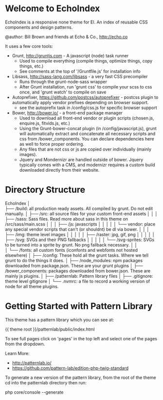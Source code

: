 # Welcome to EchoIndex

EchoIndex is a responsive none theme for EI. An index of reusable CSS components and design patterns.

@author: Bill Brown and friends at Echo & Co., http://echo.co

It uses a few core tools:

* Grunt, http://gruntjs.com - A javascript (node) task runner
    * Used to compile everything (compile things, optimize things, copy things, etc.)
    * See comments at the top of '/Gruntfile.js' for installation info
* Libsass, http://sass-lang.com/libsass - a very fast CSS precompiler
    * Runs through the grunt-node-sass wrapper
    * After Grunt installation, run 'grunt css' to compile your scss to css once, and 'grunt watch' to compile on save
* Autoprefixer, https://github.com/postcss/autoprefixer - postcss plugin to automatically apply vendor prefixes depending on browser support.
    * see the autoprefix task in /config/css.js for specific browser support
* Bower, http://bower.io/ - a front-end package manager
    * Used to download all front-end vendor or plugin scripts (chosen.js, enquire.js, fitvids.js, etc.)
    * Using the Grunt-bower-concat plugin (in /config/javascript.js), grunt will automatically extract and concatenate all necessary scripts and css from /bower_components. You can declare dependencies here as well to force proper ordering.
    * Any files that are not css or js are copied over individually (mainly images).
    * Jquery and Mondernizr are handled outside of bower. Jquery typically comes with a CMS, and modernizr requires a custom build downloaded directly from their website.


# Directory Structure

  EchoIndex
    │  
    ├── /build: all production ready assets. All compiled by grunt. Do not edit manually.
    │
    ├── /src: all source files for your custom front-end assets
    │   │
    │   ├── /sass: Sass files. Read more about sass in this theme on /src/sass/main.scss
    │   │
    │   ├── /js: javascripts
    │   │   │
    │   │   └── vendor: place any special vendor scripts that can't (or shouldnt) be dl via bower.
    │   │
    │   ├── /img: theme level images
    │   │   │
    │   │   ├── /raster: jpg, gif, png
    │   │   │
    │   │   ├── /svg: SVGs and their PNG fallbacks
    │   │   │
    │   │   └── /svg-sprites: SVGs to be turned into a sprite by grunt. No png fallback necessary.
    │   │   
    │   └── /fonts: all custom fonts (iconfonts and webfonts not hosted elsewhere)
    │
    ├── /config: These hold all the grunt tasks. Where we tell grunt to do the things it does.
    │
    ├── /node_modules: npm packages downloaded from package.json. These are your grunt plugins
    │
    ├── /bower_components: packages downloaded from bower.json. These are mainly js plugins.
    │
    ├── /patternlab: Pattern library files
    │
    ├── .gitignore: theme level gitignore
    │
    └── .nvmrc: a file to record a working version of node for all theme plugins.



# Getting Started with Pattern Library

This theme has a pattern library which you can see at:

{{ theme root }}/patternlab/public/index.html

To see full pages click on 'pages' in the top left and select one of the pages from the dropdown.

Learn More:
* http://patternlab.io/
* https://github.com/pattern-lab/edition-php-twig-standard

To generate a new version of the pattern library, from the root of the theme cd into the patternlab directory then run:

php core/console --generate


